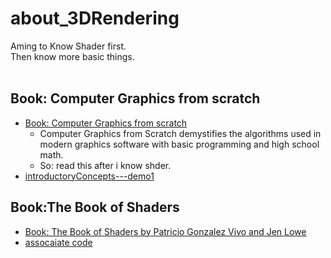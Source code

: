 # about_3DRendering

Aming to Know Shader first.<br/>
Then know more basic things.<br/>
<br/>

## Book: Computer Graphics from scratch
- [Book: Computer Graphics from scratch](https://gabrielgambetta.com/computer-graphics-from-scratch/01-common-concepts.html)
  - Computer Graphics from Scratch demystifies the algorithms used in modern graphics software with basic programming and high school math.
  - So: read this after i know shder. 
- [introductoryConcepts---demo1](introductoryConcepts.html)

## Book:The Book of Shaders
- [Book: The Book of Shaders by Patricio Gonzalez Vivo and Jen Lowe](https://thebookofshaders.com/)
- [assocaiate code](./theBookOfShader.html)
